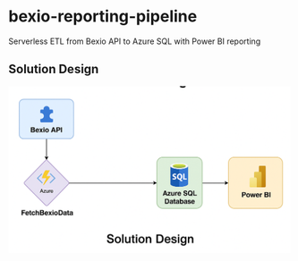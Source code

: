 # bexio-reporting-pipeline
Serverless ETL from Bexio API to Azure SQL with Power BI reporting

## Solution Design
![Solution Design](docs/design.png)
